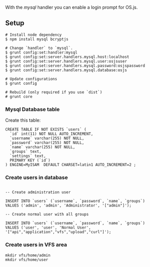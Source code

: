 With the *mysql* handler you can enable a login prompt for OS.js.

## Setup

```
# Install node dependency
$ npm install mysql bcryptjs

# Change `handler` to `mysql`.
$ grunt config:set:handler:mysql
$ grunt config:set:server.handlers.mysql.host:localhost
$ grunt config:set:server.handlers.mysql.user:osjsuser
$ grunt config:set:server.handlers.mysql.password:osjspassword
$ grunt config:set:server.handlers.mysql.database:osjs

# Update configurations
$ grunt config

# Rebuild (only required if you use `dist`)
# grunt core

```

### Mysql Database table

Create this table:

```
CREATE TABLE IF NOT EXISTS `users` (
  `id` int(11) NOT NULL AUTO_INCREMENT,
  `username` varchar(255) NOT NULL,
  `password` varchar(255) NOT NULL,
  `name` varchar(255) NOT NULL,
  `groups` text,
  `settings` text,
  PRIMARY KEY (`id`)
) ENGINE=MyISAM  DEFAULT CHARSET=latin1 AUTO_INCREMENT=2 ;
```

### Create users in database

```

-- Create administration user

INSERT INTO `users` (`username`, `password`, `name`, `groups`)
VALUES ('admin', 'admin', 'Administrator', '["admin"]');

-- Create normal user with all groups

INSERT INTO `users` (`username`, `password`, `name`, `groups`)
VALUES ('user', 'user', 'Normal User', '["api","application","vfs","upload","curl"]');

```

### Create users in VFS area

```
mkdir vfs/home/admin
mkdir vfs/home/user
```
